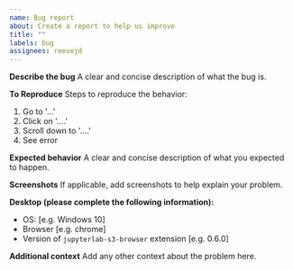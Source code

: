 ```yaml
---
name: Bug report
about: Create a report to help us improve
title: ""
labels: bug
assignees: reevejd
---
```


**Describe the bug**
A clear and concise description of what the bug is.

**To Reproduce**
Steps to reproduce the behavior:

1. Go to '...'
2. Click on '....'
3. Scroll down to '....'
4. See error

**Expected behavior**
A clear and concise description of what you expected to happen.

**Screenshots**
If applicable, add screenshots to help explain your problem.

**Desktop (please complete the following information):**

- OS: [e.g. Windows 10]
- Browser [e.g. chrome]
- Version of `jupyterlab-s3-browser` extension [e.g. 0.6.0]

**Additional context**
Add any other context about the problem here.

